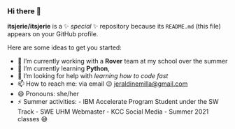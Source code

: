### Hi there 👋


**itsjerie/itsjerie** is a ✨ _special_ ✨ repository because its `README.md` (this file) appears on your GitHub profile.

Here are some ideas to get you started:

- 🔭 I’m currently working with a **Rover** team at my school over the summer
- 🌱 I’m currently learning **Python**,  
- 🤔 I’m looking for help with *learning how to code fast*
- 📫 How to reach me: via email 😉 jeraldinemilla@gmail.com
- 😄 Pronouns: she/her
- ⚡ Summer activities:
      - IBM Accelerate Program Student under the SW Track
      - SWE UHM Webmaster
      - KCC Social Media 
      - Summer 2021 classes 😅   
